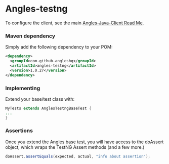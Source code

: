 # Angles-testng

To configure the client, see the main [Angles-Java-Client Read Me](../README.md).

### Maven dependency
Simply add the following dependency to your POM:
``` xml
<dependency>
  <groupId>com.github.angleshq</groupId>
  <artifactId>angles-testng</artifactId>
  <version>1.0.27</version>
</dependency>
```

### Implementing
Extend your base/test class with:
``` java
MyTests extends AnglesTestngBaseTest {
...
}
```

### Assertions

Once you extend the Angles base test, you will have access to the doAssert object, which wraps the TestNG Assert methods (and a few more.)
```java
doAssert.assertEquals(expected, actual, "info about assertion");
```

